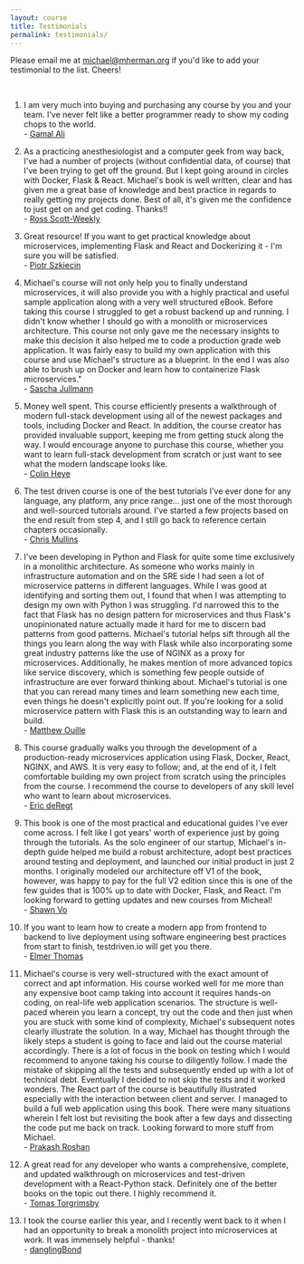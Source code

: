 ```yaml
---
layout: course
title: Testimonials
permalink: testimonials/
---
```


Please email me at <a href="mailto:michael@mherman.org">michael@mherman.org</a> if you'd like to add your testimonial to the list. Cheers!

<br>

1. I am very much into buying and purchasing any course by you and your team. I've never felt like a better programmer ready to show my coding chops to the world. <br> - [Gamal Ali](https://www.linkedin.com/in/gamal-ali/)

1. As a practicing anesthesiologist and a computer geek from way back, I've had a number of projects (without confidential data, of course) that I've been trying to get off the ground. But I kept going around in circles with Docker, Flask & React. Michael's book is well written, clear and has given me a great base of knowledge and best practice in regards to really getting my projects done. Best of all, it's given me the confidence to just get on and get coding. Thanks!! <br> - <a href="mailto:rscottweekly@gmail.com">Ross Scott-Weekly</a>

1. Great resource! If you want to get practical knowledge about microservices, implementing Flask and React and Dockerizing it - I'm sure you will be satisfied. <br> - [Piotr Szkiecin](https://datanamo.com)

1. Michael's course will not only help you to finally understand microservices, it will also provide you with a highly practical and useful sample application along with a very well structured eBook. Before taking this course I struggled to get a robust backend up and running. I didn't know whether I should go with a monolith or microservices architecture. This course not only gave me the necessary insights to make this decision it also helped me to code a production grade web application. It was fairly easy to build my own application with this course and use Michael's structure as a blueprint. In the end I was also able to brush up on Docker and learn how to containerize Flask microservices." <br> - [Sascha Jullmann](https://github.com/saschajullmann)

1. Money well spent. This course efficiently presents a walkthrough of modern full-stack development using all of the newest packages and tools, including Docker and React. In addition, the course creator has provided invaluable support, keeping me from getting stuck along the way. I would encourage anyone to purchase this course, whether you want to learn full-stack development from scratch or just want to see what the modern landscape looks like. <br> - [Colin Heye](https://www.linkedin.com/in/colin-heye-18502928/)

1. The test driven course is one of the best tutorials I've ever done for any language, any platform, any price range... just one of the most thorough and well-sourced tutorials around. I've started a few projects based on the end result from step 4, and I still go back to reference certain chapters occasionally. <br> - [Chris Mullins](https://www.reddit.com/r/Python/comments/7nmjf6/humble_bundle_has_15_books_on_python_for_12_bucks/ds6owx7/)

1. I've been developing in Python and Flask for quite some time exclusively in a monolithic architecture. As someone who works mainly in infrastructure automation and on the SRE side I had seen a lot of microservice patterns in different languages. While I was good at identifying and sorting them out, I found that when I was attempting to design my own with Python I was struggling. I'd narrowed this to the fact that Flask has no design pattern for microservices and thus Flask's unopinionated nature actually made it hard for me to discern bad patterns from good patterns. Michael's tutorial helps sift through all the things you learn along the way with Flask while also incorporating some great industry patterns like the use of NGINX as a proxy for microservices. Additionally, he makes mention of more advanced topics like service discovery, which is something few people outside of infrastructure are ever forward thinking about. Michael's tutorial is one that you can reread many times and learn something new each time, even things he doesn't explicitly point out. If you're looking for a solid microservice pattern with Flask this is an outstanding way to learn and build. <br> - [Matthew Ouille](https://github.com/mattouille)

1. This course gradually walks you through the development of a production-ready microservices application using Flask, Docker, React, NGINX, and AWS. It is very easy to follow; and, at the end of it, I felt comfortable building my own project from scratch using the principles from the course. I recommend the course to developers of any skill level who want to learn about microservices. <br> - [Eric deRegt](https://www.linkedin.com/in/ericmderegt/)

1. This book is one of the most practical and educational guides I've ever come across. I felt like I got years' worth of experience just by going through the tutorials. As the solo engineer of our startup, Michael's in-depth guide helped me build a robust architecture, adopt best practices around testing and deployment, and launched our initial product in just 2 months. I originally modeled our architecture off V1 of the book, however, was happy to pay for the full V2 edition since this is one of the few guides that is 100% up to date with Docker, Flask, and React. I'm looking forward to getting updates and new courses from Micheal! <br> - [Shawn Vo](https://www.linkedin.com/in/shawnvo/)

1. If you want to learn how to create a modern app from frontend to backend to live deployment using software engineering best practices from start to finish, testdriven.io will get you there. <br> - [Elmer Thomas](https://www.linkedin.com/in/thinkingserious/)

1. Michael's course is very well-structured with the exact amount of correct and apt information. His course worked well for me more than any expensive boot camp taking into account it requires hands-on coding, on real-life web application scenarios. The structure is well-paced wherein you learn a concept, try out the code and then just when you are stuck with some kind of complexity, Michael's subsequent notes clearly illustrate the solution. In a way, Michael has thought through the likely steps a student is going to face and laid out the course material accordingly. There is a lot of focus in the book on testing which I would recommend to anyone taking his course to diligently follow. I made the mistake of skipping all the tests and subsequently ended up with a lot of technical debt. Eventually I decided to not skip the tests and it worked wonders. The React part of the course is beautifully illustrated especially with the interaction between client and server. I managed to build a full web application using this book. There were many situations wherein I felt lost but revisiting the book after a few days and dissecting the code put me back on track. Looking forward to more stuff from Michael. <br> - [Prakash Roshan](https://sg.linkedin.com/in/prakash-roshan-854448141)

1. A great read for any developer who wants a comprehensive, complete, and updated walkthrough on microservices and test-driven development with a React-Python stack. Definitely one of the better books on the topic out there. I highly recommend it. <br> - [Tomas Torgrimsby](https://www.linkedin.com/in/tomas-torgrimsby-52066b17/)

1. I took the course earlier this year, and I recently went back to it when I had an opportunity to break a monolith project into microservices at work. It was immensely helpful - thanks! <br> - [danglingBond](https://www.reddit.com/r/flask/comments/9788oe/released_version_231_of_microservices_with_docker/e46e1pv/)
